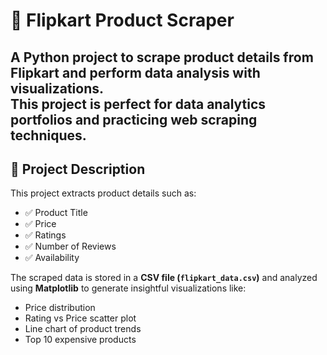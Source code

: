 
# 🛒 Flipkart Product Scraper

A **Python project** to scrape product details from **Flipkart** and perform **data analysis with visualizations**.  
This project is perfect for **data analytics portfolios** and practicing **web scraping techniques**.
---

## 📌 Project Description
This project extracts product details such as:
- ✅ Product Title  
- ✅ Price  
- ✅ Ratings  
- ✅ Number of Reviews  
- ✅ Availability  

The scraped data is stored in a **CSV file (`flipkart_data.csv`)** and analyzed using **Matplotlib** to generate insightful visualizations like:
- Price distribution  
- Rating vs Price scatter plot  
- Line chart of product trends  
- Top 10 expensive products  
